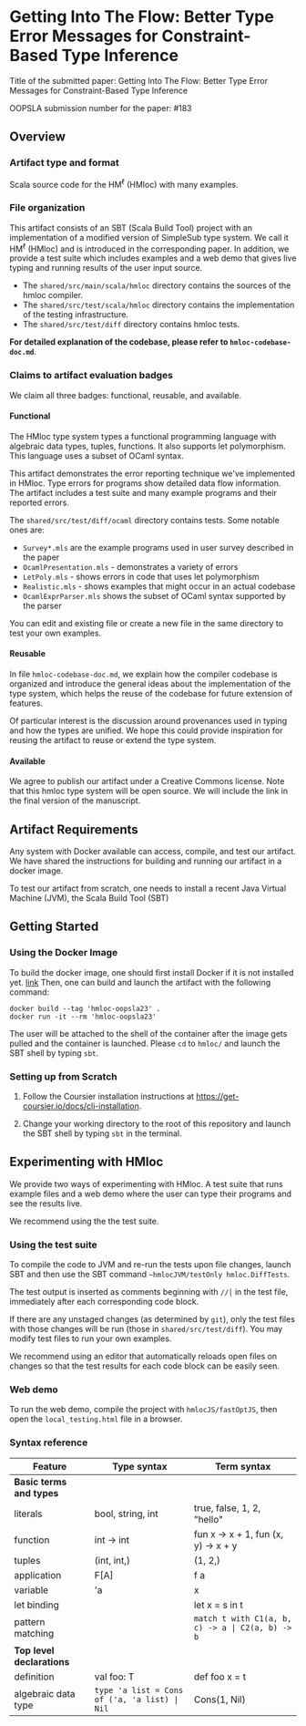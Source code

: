 # Getting Into The Flow: Better Type Error Messages for Constraint-Based Type Inference

Title of the submitted paper: Getting Into The Flow: Better Type Error Messages for Constraint-Based Type Inference

OOPSLA submission number for the paper: #183

## Overview

### Artifact type and format

Scala source code for the HM<sup>ℓ</sup> (HMloc) with many examples.

### File organization

This artifact consists of an SBT (Scala Build Tool) project with an implementation of
a modified version of SimpleSub type system. We call it  HM<sup>ℓ</sup> (HMloc) and is
introduced in the corresponding paper. In addition, we provide a test suite which
includes examples and a web demo that gives live typing and running results
of the user input source.

- The `shared/src/main/scala/hmloc` directory contains the sources of the hmloc compiler.
- The `shared/src/test/scala/hmloc` directory contains the implementation of the testing infrastructure.
- The `shared/src/test/diff` directory contains hmloc tests.

**For detailed explanation of the codebase, please refer to `hmloc-codebase-doc.md`**.

### Claims to artifact evaluation badges

We claim all three badges: functional, reusable, and available.

#### Functional

The HMloc type system types a functional programming language with algebraic
data types, tuples, functions. It also supports let polymorphism. This language
uses a subset of OCaml syntax.

This artifact demonstrates the error reporting technique we've implemented in
HMloc. Type errors for programs show detailed data flow information. The artifact
includes a test suite and many example programs and their reported errors.

The `shared/src/test/diff/ocaml` directory contains tests. Some notable ones are:
  - `Survey*.mls` are the example programs used in user survey described in the paper
  - `OcamlPresentation.mls` - demonstrates a variety of errors
  - `LetPoly.mls` - shows errors in code that uses let polymorphism
  - `Realistic.mls` - shows examples that might occur in an actual codebase
  - `OcamlExprParser.mls` shows the subset of OCaml syntax supported by the parser

You can edit and existing file or create a new file in the same directory to test
your own examples.

#### Reusable

In file `hmloc-codebase-doc.md`,
we explain how the compiler codebase is organized and introduce the general ideas
about the implementation of the type system, which helps the reuse of the codebase for
future extension of features.

Of particular interest is the discussion around provenances used in typing and how
the types are unified. We hope this could provide inspiration for reusing the
artifact to reuse or extend the type system.

#### Available

We agree to publish our artifact under a Creative Commons license.
Note that this hmloc type system will be open source.
We will include the link in the final version of the manuscript.

## Artifact Requirements

Any system with Docker available can access, compile, and test our artifact.
We have shared the instructions for building and running our artifact in a
docker image.

To test our artifact from scratch, one needs to install
a recent Java Virtual Machine (JVM), the Scala Build Tool (SBT)

## Getting Started

### Using the Docker Image

To build the docker image, one should first install Docker if it is not installed yet. [link](https://docs.docker.com/engine/install/)
Then, one can build and launch the artifact with the following command:

```
docker build --tag 'hmloc-oopsla23' .
docker run -it --rm 'hmloc-oopsla23'
```

The user will be attached to the shell of the container after the image gets pulled and the container is launched.
Please `cd` to `hmloc/` and launch the SBT shell by typing `sbt`.

### Setting up from Scratch

1. Follow the Coursier installation instructions at https://get-coursier.io/docs/cli-installation.

2. Change your working directory to the root of this repository and
   launch the SBT shell by typing `sbt` in the terminal.

## Experimenting with HMloc

We provide two ways of experimenting with HMloc. A test suite that runs example files and a web demo where the user can type their programs and see the results live.

We recommend using the the test suite.

### Using the test suite

To compile the code to JVM and re-run the tests upon file changes,
launch SBT and then use the SBT command `~hmlocJVM/testOnly hmloc.DiffTests`.

The test output is inserted as comments beginning with `//│` in the test file,
immediately after each corresponding code block.

If there are any unstaged changes (as determined by `git`),
only the test files with those changes will be run (those in `shared/src/test/diff`). You may modify test files to run your own examples.

We recommend using an editor that automatically reloads open files on changes so that the test results for each code block can be easily seen.

### Web demo

To run the web demo, compile the project with `hmlocJS/fastOptJS`, 
then open the `local_testing.html` file in a browser.

### Syntax reference

| **Feature** | **Type syntax** | **Term syntax** |
| -- | -- | -- |
| **Basic terms and types** | | |
| literals | bool, string, int | true, false, 1, 2, "hello" |
| function | int -> int | fun x -> x + 1, fun (x, y) -> x + y |
| tuples | (int, int,) | (1, 2,) |
| application | F[A] | f a |
| variable | 'a | x |
| let binding | | let x = s in t |
| pattern matching | | `match t with C1(a, b, c) -> a \| C2(a, b) -> b` |
| **Top level declarations** | | |
| definition | val foo: T | def foo x = t |
| algebraic data type | `type 'a list = Cons of ('a, 'a list) \| Nil` | Cons(1, Nil) |
